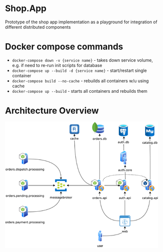 # Shop.App
Prototype of the shop app implementation as a playground for integration of different distributed components

# Docker compose commands
* `docker-compose down -v {service name}` - takes down service volume, e.g. if need to re-run init scripts for database
* `docker-compose up --build -d {service name}` - start/restart single container
* `docker-compose build --no-cache` - rebuilds all containers w/u using cache
* `docker-compose up --build` - starts all containers and rebuilds them

# Architecture Overview
![Architecture Overview](media/Shop.App.Architecture.png)